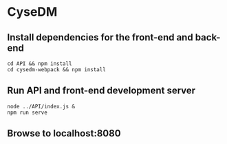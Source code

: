 # CyseDM

## Install dependencies for the front-end and back-end
```
cd API && npm install
cd cysedm-webpack && npm install
```
## Run API and front-end development server
```
node ../API/index.js &
npm run serve
```
## Browse to localhost:8080
